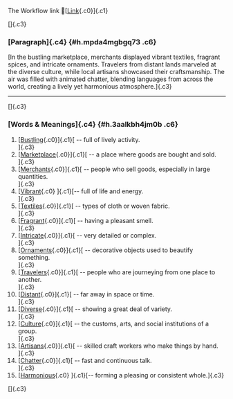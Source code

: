 The Workflow link
👏[[Link](https://www.google.com/url?q=http://www.google.com&sa=D&source=editors&ust=1760249982551614&usg=AOvVaw2fDH0gHGczQLugxHioBNr5){.c0}]{.c1}

[]{.c3}

### [Paragraph]{.c4} {#h.mpda4mgbgq73 .c6}

[In the bustling marketplace, merchants displayed vibrant textiles,
fragrant spices, and intricate ornaments. Travelers from distant lands
marveled at the diverse culture, while local artisans showcased their
craftsmanship. The air was filled with animated chatter, blending
languages from across the world, creating a lively yet harmonious
atmosphere.]{.c3}

------------------------------------------------------------------------

[]{.c3}

### [Words & Meanings]{.c4} {#h.3aalkbh4jm0b .c6}

1.  [[Bustling](https://www.google.com/url?q=http://www.google.com&sa=D&source=editors&ust=1760249982553743&usg=AOvVaw13GhiTXDWqZ3_I8K6lSgYu){.c0}]{.c1}[ --
    full of lively activity.\
    ]{.c3}
2.  [[Marketplace](https://www.google.com/url?q=http://www.google.com&sa=D&source=editors&ust=1760249982555152&usg=AOvVaw1qvH3M9Yt2EUqmxkWA5Vyt){.c0}]{.c1}[ --
    a place where goods are bought and sold.\
    ]{.c3}
3.  [[Merchants](https://www.google.com/url?q=http://www.google.com&sa=D&source=editors&ust=1760249982556285&usg=AOvVaw26oR_Po1oyUsFYRcYhQ2fE){.c0}]{.c1}[ --
    people who sell goods, especially in large quantities.\
    ]{.c3}
4.  [[Vibrant](https://www.google.com/url?q=http://www.google.com&sa=D&source=editors&ust=1760249982557174&usg=AOvVaw2-_ds4wEVC01NbmANvyRrt){.c0}
    ]{.c1}[-- full of life and energy.\
    ]{.c3}
5.  [[Textiles](https://www.google.com/url?q=http://www.google.com&sa=D&source=editors&ust=1760249982557811&usg=AOvVaw2BeTdL_s21BLqnIaX1F_v0){.c0}]{.c1}[ --
    types of cloth or woven fabric.\
    ]{.c3}
6.  [[Fragrant](https://www.google.com/url?q=http://www.google.com&sa=D&source=editors&ust=1760249982558573&usg=AOvVaw1tQhzD4oVDSwW7H2r_JHlB){.c0}]{.c1}[ --
    having a pleasant smell.\
    ]{.c3}
7.  [[Intricate](https://www.google.com/url?q=http://www.google.com&sa=D&source=editors&ust=1760249982559095&usg=AOvVaw0_nIt2UhzX8wyAAI0uaiOr){.c0}]{.c1}[ --
    very detailed or complex.\
    ]{.c3}
8.  [[Ornaments](https://www.google.com/url?q=http://www.google.com&sa=D&source=editors&ust=1760249982559834&usg=AOvVaw2JnE0qJ4S8U9Fy82E0HhHS){.c0}]{.c1}[ --
    decorative objects used to beautify something.\
    ]{.c3}
9.  [[Travelers](https://www.google.com/url?q=http://www.google.com&sa=D&source=editors&ust=1760249982560431&usg=AOvVaw0rAvReYl0INoUba-sF2S2k){.c0}]{.c1}[ --
    people who are journeying from one place to another.\
    ]{.c3}
10. [[Distant](https://www.google.com/url?q=http://www.google.com&sa=D&source=editors&ust=1760249982560979&usg=AOvVaw3W2CUBSxG2ipwDu77tjynR){.c0}]{.c1}[ --
    far away in space or time.\
    ]{.c3}
11. [[Diverse](https://www.google.com/url?q=http://www.google.com&sa=D&source=editors&ust=1760249982561486&usg=AOvVaw11pyMUgU1n9-UHRzb1egL1){.c0}]{.c1}[ --
    showing a great deal of variety.\
    ]{.c3}
12. [[Culture](https://www.google.com/url?q=http://www.google.com&sa=D&source=editors&ust=1760249982561903&usg=AOvVaw08znSJxJUUrtqA9Y8QEF3v){.c0}]{.c1}[ --
    the customs, arts, and social institutions of a group.\
    ]{.c3}
13. [[Artisans](https://www.google.com/url?q=http://www.google.com&sa=D&source=editors&ust=1760249982562373&usg=AOvVaw2VNRNXBw1jbAFFNcPiN7dp){.c0}]{.c1}[ --
    skilled craft workers who make things by hand.\
    ]{.c3}
14. [[Chatter](https://www.google.com/url?q=http://www.google.com&sa=D&source=editors&ust=1760249982562913&usg=AOvVaw345CjpjFj-070Renne6UFL){.c0}]{.c1}[ --
    fast and continuous talk.\
    ]{.c3}
15. [[Harmonious](https://www.google.com/url?q=http://www.google.com&sa=D&source=editors&ust=1760249982563277&usg=AOvVaw3tIxNMv5ezRdYY39NedBco){.c0}
    ]{.c1}[-- forming a pleasing or consistent whole.]{.c3}

[]{.c3}
